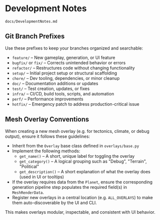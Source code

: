 # Development Notes

`docs/DevelopmentNotes.md`

## Git Branch Prefixes
Use these prefixes to keep your branches organized and searchable:

- `feature/` – New gameplay, generation, or UI feature
- `bugfix/` or `fix/` – Corrects unintended behavior or errors
- `refactor/` – Restructures code without changing functionality
- `setup/` – Initial project setup or structural scaffolding
- `chore/` – Dev tooling, dependencies, or minor cleanup
- `doc/` – Documentation additions or updates
- `test/` – Test creation, updates, or fixes
- `infra/` – CI/CD, build tools, scripts, and automation
- `perf/` – Performance improvements
- `hotfix/` – Emergency patch to address production-critical issue


## Mesh Overlay Conventions
When creating a new mesh overlay (e.g. for tectonics, climate, or debug output), ensure it follows these guidelines:

- Inherit from the `Overlay` base class defined in `overlays/base.py`
- Implement the following methods:
  - `get_name()` – A short, unique label for toggling the overlay
  - `get_category()` – A logical grouping such as "Debug", "Terrain", "Political"
  - `get_description()` – A short explanation of what the overlay does (used in UI or tooltips)
- If the overlay requires data from the `Planet`, ensure the corresponding generation pipeline step populates the required field(s) in `MeshRenderData`.
- Register new overlays in a central location (e.g. `ALL_OVERLAYS`) to make them auto-discoverable by the UI and CLI.

This makes overlays modular, inspectable, and consistent with UI behavior.
